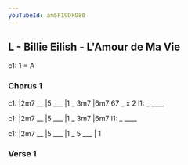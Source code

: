 ```yaml
---
youTubeId: am5FI9DkO80
---
```


## L - Billie Eilish - L'Amour de Ma Vie

c1: 1 = A

### Chorus 1

c1: |2m7 __ |5 ___ |1 _ 3m7  |6m7 67 _ x 2
l1:  _                   ____

c1: |2m7 __ |5 ___ |1 _ 3m7  |6m7
l1:  _                   ____

c1: |2m7 __ |5 ___ |1 _ 5 ___ | 1

### Verse 1

